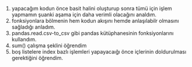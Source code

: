 1) yapacağım kodun önce basit halini oluşturup sonra tümü için işlem yapmamın şuanki aşama için daha verimli olacağını analdım.
2) fonksiyonlara bölmenin hem kodun akışını hemde anlaşılabilr olmasını sağladığı anladım.
3) pandas.read.csv-to_csv gibi pandas kütüphanesinin fonksiyonlarını kullandım.
4) sum() çalışma şeklini öğrendim
5) boş listelere index bazlı işlemleri yapayacaığı önce içlerinin doldurulması gerektiğini öğrendim.